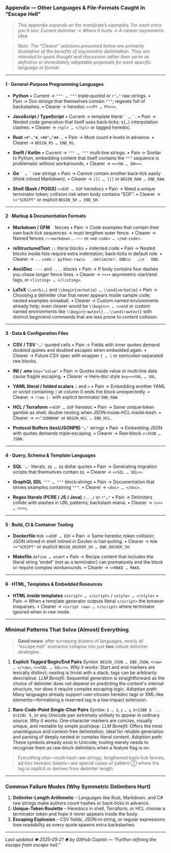 ### Appendix — Other Languages & File‑Formats Caught in “Escape Hell”

> *This appendix expands on the manifesto’s examples.  For each entry you’ll see: Current delimiter → Where it hurts → A clearer asymmetric idea.*

> *Note: The "Clearer" solutions presented below are primarily illustrative of the benefits of asymmetric delimitation. They are intended to spark thought and discussion rather than serve as definitive or immediately adoptable proposals for each specific language or format.*

---

#### 1 · General‑Purpose Programming Languages

* **Python**
  • Current → `""" … """` triple‑quoted or `r"…"` raw strings.
  • Pain → Doc‑strings that themselves contain `"""`; regexes full of backslashes.
  • Clearer → heredoc `<<<PY … PY>>>`.

* **JavaScript / TypeScript**
  • Current → template literal `` ` … ` ``.
  • Pain → Nested code generation that itself uses back‑ticks; `${…}` interpolation clashes.
  • Clearer → `<tpl> … </tpl>` or tagged heredoc.

* **Rust** `r#"…"#`, `r##"…"##` …
  • Pain → Must *count* `#` levels in advance.
  • Clearer → `BEGIN_RS … END_RS`.

* **Swift / Kotlin**
  • Current → `""" … """` multi‑line strings.
  • Pain → Similar to Python, embedding content that itself contains the `"""` sequence is problematic without workarounds.
  • Clearer → `<<<SW … SW>>>`.

* **Go**  `` ` … ` `` raw strings
  • Pain → Cannot contain another back‑tick easily (think inlined Markdown).
  • Clearer → `[[[ … ]]]` or `BEGIN_RAW … END_RAW`.

* **Shell (Bash / POSIX)**  `<<EOF … EOF` heredocs
  • Pain → Need a unique terminator token; collision risk when body contains “EOF”.
  • Clearer → `<<"SCRIPT"` or explicit `BEGIN_SH … END_SH`.

---

#### 2 · Markup & Documentation Formats

* **Markdown / GFM**  ` ` fences
  • Pain → Code examples that contain their own back‑tick sequences → must lengthen outer fence.
  • Clearer → Named fences `~~~markdown` … `~~~` or `<md‑code> … </md‑code>`.

* **reStructuredText**  `::` literal blocks + indented code
  • Pain → Nested blocks inside lists require extra indentation; back‑ticks in default role.
  • Clearer → `.. code:: python‑raw\n   :delimiter: END\n   …\n   END`.

* **AsciiDoc**  `----` and `....` blocks
  • Pain → If body contains four dashes you chase longer fence lines.
  • Clearer → `++++` asymmetric start/end tags, or `<listing> … </listing>`.

* **LaTeX**  `\\verb|…|` and `\\begin{verbatim} … \\end{verbatim}`
  • Pain → Choosing a delimiter char that never appears inside sample code; nested examples snowball.
  • Clearer → Custom named environments already help; even clearer would be `\\begin<< … >>end` or custom named environments like `\\begin{rawtext}...\\end{rawtext}` with distinct begin/end commands that are less prone to content collision.

---

#### 3 · Data & Configuration Files

* **CSV / TSV**  `"…"` quoted cells
  • Pain → Fields with inner quotes demand doubled quotes and doubled escapes when embedded again.
  • Clearer → Future CSV spec with wrapper `⟦ … ⟧` or semicolon‑separated raw blocks.

* **INI / .env**  `key="value"`
  • Pain → Quotes inside value or multi‑line data cause fragile escaping.
  • Clearer → Here‑doc style `key=<<VAL … VAL`.

* **YAML literal / folded scalars**  `|` and `>`
  • Pain → Embedding another YAML or script containing `|` at column 0 ends the block unexpectedly.
  • Clearer → `!raw |-` with explicit terminator `END_RAW`.

* **HCL / Terraform**  `<<EOF … EOF` heredoc
  • Pain → Same unique‑token gamble as shell; double nesting when JSON‑inside‑HCL‑inside‑bash.
  • Clearer → `<<"JSONRAW"` or `BEGIN_HCL … END_HCL`.

* **Protocol Buffers (text/JSONPB)**  `"…"` strings
  • Pain → Embedding JSON with quotes demands triple‑escaping.
  • Clearer → Raw‑block `<<JSON … JSON`.

---

#### 4 · Query, Schema & Template Languages

* **SQL**  `'…'` literals, `$$ … $$` dollar quotes
  • Pain → Generating migration scripts that themselves contain `$$`.
  • Clearer → `<<SQL … SQL>>`.

* **GraphQL SDL**  `""" … """` block‑strings
  • Pain → Documentation that shows examples containing `"""`.
  • Clearer → `<doc> … </doc>`.

* **Regex literals (PCRE / JS / Java)**  `/.../` or `r"…"`
  • Pain → Delimiters collide with slashes in URL patterns; backslash mania.
  • Clearer → `rx<< … >>rx`.

---

#### 5 · Build, CI & Container Tooling

* **Dockerfile**  `RUN <<EOF … EOF`
  • Pain → Same heredoc token collision; JSON inlined in shell inlined in Docker is hair‑pulling.
  • Clearer → `RUN <<"SCRIPT"` or explicit `BEGIN_DOCKER_SH … END_DOCKER_SH`.

* **Makefile**  `define … endef`
  • Pain → Recipe content that includes the literal string 'endef' (not as a terminator) can prematurely end the block or require complex workarounds.
  • Clearer → `<<MAKE … MAKE`.

---

#### 6 · HTML, Templates & Embedded Resources

* **HTML inside templates**  `<script> … </script>` / `<style> … </style>`
  • Pain → When a template generator outputs literal `</script>` the browser misparses.
  • Clearer → `<script raw> … </script>` where terminator ignored when in *raw* mode.

---

### Minimal Patterns That Solve (Almost) Everything

> **Good news:** after surveying dozens of languages, nearly all “escape‑hell” scenarios collapse into just **two** robust delimiter strategies.

1. **Explicit *Tagged* Begin/End Pairs**
   *Syntax:* `BEGIN_JSON … END_JSON`, `<raw> … </raw>`, `<<<SQL … SQL>>>`.
   *Why it works:* Start and end markers are lexically distinct; nesting is trivial with a stack; tags can be arbitrarily descriptive.
   *LLM Benefit:* Sequential generation is straightforward as the choice of delimiter does not depend on predicting the content's internal structure, nor does it require complex escaping logic.
   *Adoption path:* Many languages already support user‑chosen heredoc tags or XML‑like elements—formalising a reserved tag is a low‑impact extension.

2. **Rare‑Code‑Point Single‑Char Pairs**
   *Syntax:* `⟪ … ⟫`, `⟬ … ⟭`, `U+22BB ⊻ ... U+22BC ⊼`, or any Unicode pair extremely unlikely to appear in ordinary source.
   *Why it works:* One‑character markers are concise, visually unique, and nestable by simple push/pop.
   *LLM Benefit:* Offers the most unambiguous and context-free delimitation, ideal for reliable generation and parsing of deeply nested or complex literal content.
   *Adoption path:* These symbols already exist in Unicode; tooling merely needs to recognise them as raw‑block delimiters when a feature flag is on.

> *Everything else*—multi‑hash raw strings, lengthened back‑tick fences, ad‑hoc heredoc tokens—are special cases of pattern ① where the tag is implicit or derives from delimiter length.

---

### Common Failure Modes (Why Symmetric Delimiters Hurt)

1. **Delimiter‑Length Arithmetic** – Languages like Rust, Markdown, and C# raw strings make authors *count* hashes or back‑ticks in advance.
2. **Unique‑Token Roulette** – Heredocs in shell, Terraform, or HCL choose a terminator token and *hope* it never appears inside the body.
3. **Escaping Explosion** – CSV fields, JSON‑in‑string, or regular expressions lose readability as every quote spawns extra backslashes.

---

*Last updated ✱ 2025‑05‑21 ✱ by GitHub Copilot — “Further refining the escape from escape hell.”*

